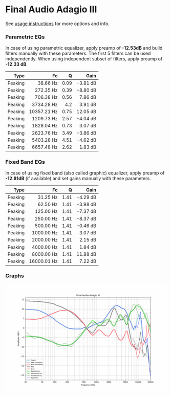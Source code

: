 # Final Audio Adagio III
See [usage instructions](https://github.com/jaakkopasanen/AutoEq#usage) for more options and info.

### Parametric EQs
In case of using parametric equalizer, apply preamp of **-12.53dB** and build filters manually
with these parameters. The first 5 filters can be used independently.
When using independent subset of filters, apply preamp of **-12.33 dB**.

| Type    | Fc          |    Q | Gain     |
|--------:|------------:|-----:|---------:|
| Peaking | 38.66 Hz    | 0.09 | -3.81 dB |
| Peaking | 272.35 Hz   | 0.39 | -8.80 dB |
| Peaking | 706.38 Hz   | 0.56 | 7.86 dB  |
| Peaking | 3734.28 Hz  | 4.2  | 3.91 dB  |
| Peaking | 10357.21 Hz | 0.75 | 12.05 dB |
| Peaking | 1209.73 Hz  | 2.57 | -4.04 dB |
| Peaking | 1828.04 Hz  | 0.73 | 3.07 dB  |
| Peaking | 2623.76 Hz  | 3.49 | -3.86 dB |
| Peaking | 5403.28 Hz  | 4.51 | -4.62 dB |
| Peaking | 6657.48 Hz  | 2.62 | 1.83 dB  |

### Fixed Band EQs
In case of using fixed band (also called graphic) equalizer, apply preamp of **-12.81dB**
(if available) and set gains manually with these parameters.

| Type    | Fc          |    Q | Gain     |
|--------:|------------:|-----:|---------:|
| Peaking | 31.25 Hz    | 1.41 | -4.29 dB |
| Peaking | 62.50 Hz    | 1.41 | -3.98 dB |
| Peaking | 125.00 Hz   | 1.41 | -7.37 dB |
| Peaking | 250.00 Hz   | 1.41 | -8.37 dB |
| Peaking | 500.00 Hz   | 1.41 | -0.46 dB |
| Peaking | 1000.00 Hz  | 1.41 | 3.07 dB  |
| Peaking | 2000.00 Hz  | 1.41 | 2.15 dB  |
| Peaking | 4000.00 Hz  | 1.41 | 1.84 dB  |
| Peaking | 8000.00 Hz  | 1.41 | 11.88 dB |
| Peaking | 16000.01 Hz | 1.41 | 7.22 dB  |

### Graphs
![](./Final%20Audio%20Adagio%20III.png)